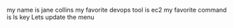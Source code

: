 my name is jane collins
my favorite devops tool is ec2
my favorite command is ls key
Lets update the menu
